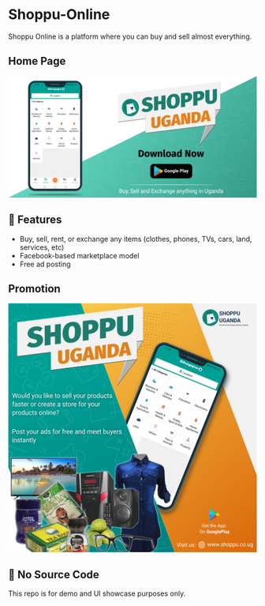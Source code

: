 # Shoppu-Online
Shoppu Online is a platform where you can buy and sell almost everything.

## Home Page 
![Homepage](shoppu%20image.png)  

## 🧾 Features
- Buy, sell, rent, or exchange any items (clothes, phones, TVs, cars, land, services, etc)
- Facebook-based marketplace model
- Free ad posting

## Promotion
![Second Page](shoppu%20Image%20-2.png)


## 🚫 No Source Code
This repo is for demo and UI showcase purposes only.
